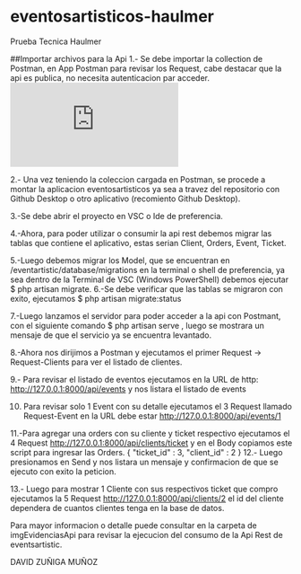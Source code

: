 # eventosartisticos-haulmer
Prueba Tecnica Haulmer

##Importar archivos para la Api
1.- Se debe importar la collection de Postman, en App Postman para revisar los Request, cabe destacar que la api es publica, no necesita autenticacion par acceder.
![](https://github.com/DavidEZM/eventosartisticos-haulmer/blob/main/eventos-artisticos.postman_collection.json)

2.- Una vez teniendo la coleccion cargada en Postman, se procede a montar la aplicacion eventosartisticos ya sea a travez del repositorio con Github Desktop o otro aplicativo (recomiento Github Desktop).

3.-Se debe abrir el proyecto en VSC o Ide de preferencia.

4.-Ahora, para poder utilizar o consumir la api rest debemos migrar las tablas que contiene el aplicativo, estas serian Client, Orders, Event, Ticket.

5.-Luego debemos migrar los Model, que se encuentran en /eventartistic/database/migrations en la terminal o shell de preferencia, ya sea dentro de la Terminal de VSC (Windows PowerShell) debemos ejecutar $ php artisan migrate.
6.-Se debe verificar que las tablas se migraron con exito, ejecutamos $ php artisan migrate:status 

7.-Luego lanzamos el servidor para poder acceder a la api con Postmant, con el siguiente comando $ php artisan serve , luego se mostrara un mensaje de que el servicio ya se encuentra levantado.

8.-Ahora nos dirijimos a Postman y ejecutamos el primer Request -> Request-Clients para ver el listado de clientes.

9.- Para revisar el listado de eventos ejecutamos en la URL de http:  http://127.0.0.1:8000/api/events y nos listara el listado de events

10. Para revisar solo 1 Event con su detalle ejecutamos el 3 Request llamado Request-Event en la URL debe estar http://127.0.0.1:8000/api/events/1
    
11.-Para agregar una orders con su cliente y ticket respectivo ejecutamos el 4 Request http://127.0.0.1:8000/api/clients/ticket
y en el Body copiamos este script para ingresar las Orders.
{
    "ticket_id" : 3,
    "client_id" : 2
}
12.- Luego presionamos en Send y nos listara un mensaje y confirmacion de que se ejecuto con exito la peticion.

13.- Luego para mostrar 1 Cliente con sus respectivos ticket que compro ejecutamos la 5 Request http://127.0.0.1:8000/api/clients/2 el id del cliente dependera de cuantos clientes tenga en la base de datos.

Para mayor informacion o detalle puede consultar en la carpeta de imgEvidenciasApi para revisar la ejecucion del consumo de la Api Rest de eventsartistic.

DAVID ZUÑIGA MUÑOZ
